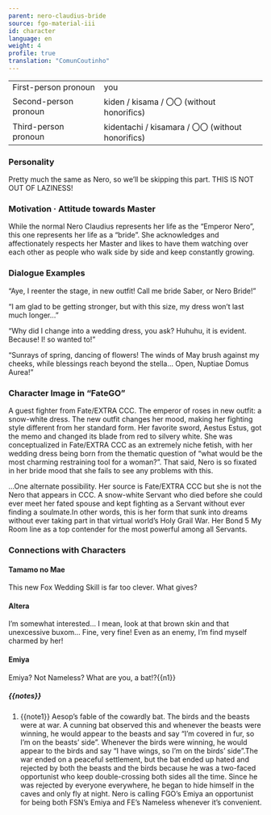 ```yaml
---
parent: nero-claudius-bride
source: fgo-material-iii
id: character
language: en
weight: 4
profile: true
translation: "ComunCoutinho"
---
```


<table>
  <tr><td>First-person pronoun</td><td>you</td></tr>
  <tr><td>Second-person pronoun</td><td>kiden / kisama / 〇〇 (without honorifics)</td></tr>
  <tr><td>Third-person pronoun</td><td>kidentachi / kisamara / 〇〇 (without honorifics)</td></tr>
</table>

### Personality

Pretty much the same as Nero, so we’ll be skipping this part. THIS IS NOT OUT OF LAZINESS!

### Motivation · Attitude towards Master

While the normal Nero Claudius represents her life as the “Emperor Nero”, this one represents her life as a “bride”.
She acknowledges and affectionately respects her Master and likes to have them watching over each other as people who walk side by side and keep constantly growing.

### Dialogue Examples

“Aye, I reenter the stage, in new outfit! Call me bride Saber, or Nero Bride!”

“I am glad to be getting stronger, but with this size, my dress won’t last much longer…”

“Why did I change into a wedding dress, you ask? Huhuhu, it is evident. Because! I! so wanted to!”

“Sunrays of spring, dancing of flowers! The winds of May brush against my cheeks, while blessings reach beyond the stella… Open, Nuptiae Domus Aurea!”

### Character Image in “FateGO”

A guest fighter from Fate/EXTRA CCC.
The emperor of roses in new outfit: a snow-white dress.
The new outfit changes her mood, making her fighting style different from her standard form. Her favorite sword, Aestus Estus, got the memo and changed its blade from red to silvery white.
She was conceptualized in Fate/EXTRA CCC as an extremely niche fetish, with her wedding dress being born from the thematic question of “what would be the most charming restraining tool for a woman?”.
That said, Nero is so fixated in her bride mood that she fails to see any problems with this.

…One alternate possibility.
Her source is Fate/EXTRA CCC but she is not the Nero that appears in CCC.
A snow-white Servant who died before she could ever meet her fated spouse and kept fighting as a Servant without ever finding a soulmate.In other words, this is her form that sunk into dreams without ever taking part in that virtual world’s Holy Grail War.
Her Bond 5 My Room line as a top contender for the most powerful among all Servants.

### Connections with Characters

#### Tamamo no Mae

This new Fox Wedding Skill is far too clever. What gives?

#### Altera

I’m somewhat interested… I mean, look at that brown skin and that unexcessive buxom… Fine, very fine! Even as an enemy, I’m find myself charmed by her!

#### Emiya

Emiya? Not Nameless? What are you, a bat!?{{n1}}

##### {{notes}}

1. {{note1}} Aesop’s fable of the cowardly bat. The birds and the beasts were at war. A cunning bat observed this and whenever the beasts were winning, he would appear to the beasts and say “I’m covered in fur, so I’m on the beasts’ side”. Whenever the birds were winning, he would appear to the birds and say “I have wings, so I’m on the birds’ side”.The war ended on a peaceful settlement, but the bat ended up hated and rejected by both the beasts and the birds because he was a two-faced opportunist who keep double-crossing both sides all the time. Since he was rejected by everyone everywhere, he began to hide himself in the caves and only fly at night. Nero is calling FGO’s Emiya an opportunist for being both FSN’s Emiya and FE’s Nameless whenever it’s convenient.
